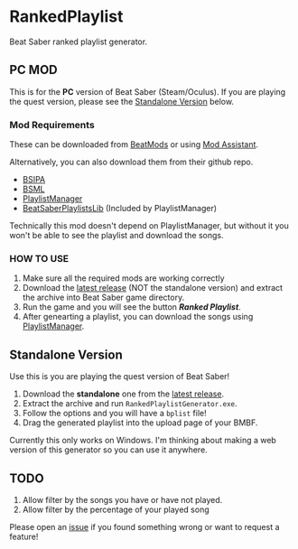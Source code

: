 # RankedPlaylist
Beat Saber ranked playlist generator.

## PC MOD
This is for the **PC** version of Beat Saber (Steam/Oculus). If you are playing the quest version, please see the [Standalone Version](#standalone-version) below.

### Mod Requirements
These can be downloaded from [BeatMods](https://beatmods.com/#/mods) or using [Mod Assistant](https://github.com/Assistant/ModAssistant/releases/latest).

Alternatively, you can also download them from their github repo.
* [BSIPA](https://github.com/bsmg/BeatSaber-IPA-Reloaded)
* [BSML](https://github.com/monkeymanboy/BeatSaberMarkupLanguage)
* [PlaylistManager](https://github.com/rithik-b/PlaylistManager)
* [BeatSaberPlaylistsLib](https://github.com/Zingabopp/BeatSaberPlaylistsLib) (Included by PlaylistManager)

Technically this mod doesn't depend on PlaylistManager, but without it you won't be able to see the playlist and download the songs.

### HOW TO USE
1. Make sure all the required mods are working correctly
2. Download the [latest release](https://github.com/qe201020335/RankedPlaylist/releases/latest) (NOT the standalone version) and extract the archive into Beat Saber game directory.
3. Run the game and you will see the button ***Ranked Playlist***.
4. After genearting a playlist, you can download the songs using [PlaylistManager](https://github.com/rithik-b/PlaylistManager).

## Standalone Version
Use this is you are playing the quest version of Beat Saber!

1. Download the **standalone** one from the [latest release](https://github.com/qe201020335/RankedPlaylist/releases/latest).
2. Extract the archive and run `RankedPlaylistGenerator.exe`.
3. Follow the options and you will have a `bplist` file!
4. Drag the generated playlist into the upload page of your BMBF.

Currently this only works on Windows. I'm thinking about making a web version of this generator so you can use it anywhere.

## TODO
1. Allow filter by the songs you have or have not played. 
2. Allow filter by the percentage of your played song

Please open an [issue](https://github.com/qe201020335/RankedPlaylist/issues) if you found something wrong or want to request a feature!
